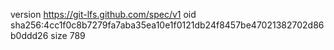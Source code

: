 version https://git-lfs.github.com/spec/v1
oid sha256:4cc1f0c8b7279fa7aba35ea10e1f0121db24f8457be47021382702d86b0ddd26
size 789
